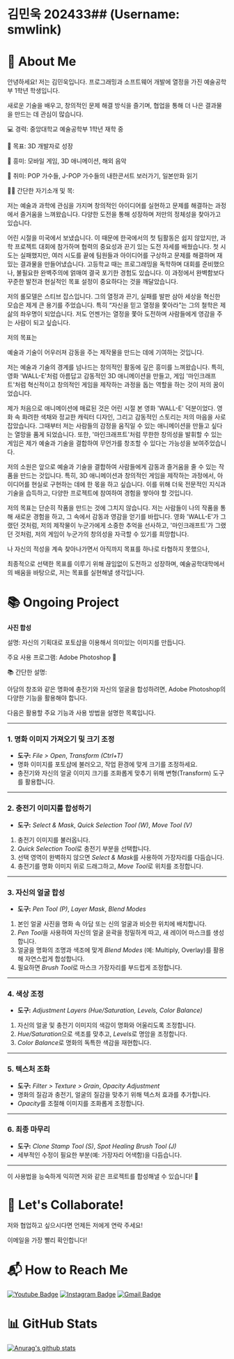 # 김민욱 202433## (Username: smwlink)
# 📝 About Me
안녕하세요! 저는 김민욱입니다.
프로그래밍과 소프트웨어 개발에 열정을 가진 예술공학부 1학년 학생입니다.

새로운 기술을 배우고, 창의적인 문제 해결 방식을 즐기며, 협업을 통해 더 나은 결과물을 만드는 데 관심이 많습니다.

💻 경력: 중앙대학교 예술공학부 1학년 재학 중

🎯 목표: 3D 개발자로 성장

🌟 흥미: 모바일 게임, 3D 애니메이션, 해외 음악

👋 취미: POP 가수들, J-POP 가수들의 내한콘서트 보러가기, 일본만화 읽기

📝🎯 간단한 자기소개 및 목: 

저는 예술과 과학에 관심을 가지며 창의적인 아이디어를 실현하고 문제를 해결하는 과정에서 즐거움을 느껴왔습니다. 다양한 도전을 통해 성장하며 저만의 정체성을 찾아가고 있습니다.

어린 시절을 미국에서 보냈습니다. 이 때문에 한국에서의 첫 팀활동은 쉽지 않았지만, 과학 프로젝트 대회에 참가하며 협력의 중요성과 끈기 있는 도전 자세를 배웠습니다. 첫 시도는 실패했지만, 여러 시도를 끝에 팀원들과 아이디어를 구상하고 문제를 해결하며 재밌는 결과물을 만들어냈습니다. 고등학교 때는 프로그래밍을 독학하며 대회를 준비했으나, 불필요한 완벽주의에 얽매여 결국 포기한 경험도 있습니다. 이 과정에서 완벽함보다 꾸준한 발전과 현실적인 목표 설정이 중요하다는 것을 깨달았습니다.

저의 롤모델은 스티브 잡스입니다. 그의 열정과 끈기, 실패를 발판 삼아 세상을 혁신한 모습은 제게 큰 용기를 주었습니다. 특히 “자신을 믿고 열정을 쫓아라”는 그의 철학은 제 삶의 좌우명이 되었습니다. 저도 언젠가는 열정을 쫓아 도전하며 사람들에게 영감을 주는 사람이 되고 싶습니다.

저의 목표는

예술과 기술이 어우러져 감동을 주는 제작물을 만드는 데에 기여하는 것입니다.

저는 예술과 기술의 경계를 넘나드는 창의적인 활동에 깊은 흥미를 느껴왔습니다. 특히, 영화 'WALL-E'처럼 아름답고 감동적인 3D 애니메이션을 만들고, 게임 '마인크래프트'처럼 혁신적이고 창의적인 게임을 제작하는 과정을 돕는 역할을 하는 것이 저의 꿈이었습니다.

제가 처음으로 애니메이션에 매료된 것은 어린 시절 본 영화 'WALL-E' 덕분이었다. 영화 속 화려한 색채와 정교한 캐릭터 디자인, 그리고 감동적인 스토리는 저의 마음을 사로잡았습니다. 그때부터 저는 사람들의 감정을 움직일 수 있는 애니메이션을 만들고 싶다는 열망을 품게 되었습니다. 또한, '마인크래프트'처럼 무한한 창의성을 발휘할 수 있는 게임은 제가 예술과 기술을 결합하여 무언가를 창조할 수 있다는 가능성을 보여주었습니다.

저의 소원은 앞으로 예술과 기술을 결합하여 사람들에게 감동과 즐거움을 줄 수 있는 작품을 만드는 것입니다. 특히, 3D 애니메이션과 창의적인 게임을 제작하는 과정에서, 아이디어를 현실로 구현하는 데에 한 몫을 하고 싶습니다. 이를 위해 더욱 전문적인 지식과 기술을 습득하고, 다양한 프로젝트에 참여하여 경험을 쌓아야 할 것입니다.

저의 목표는 단순히 작품을 만드는 것에 그치지 않습니다. 저는 사람들이 나의 작품을 통해 새로운 경험을 하고, 그 속에서 감동과 영감을 얻기를 바랍니다. 영화 'WALL-E'가 그랬던 것처럼, 저의 제작물이 누군가에게 소중한 추억을 선사하고, '마인크래프트'가 그랬던 것처럼, 저의 게임이 누군가의 창의성을 자극할 수 있기를 희망합니다.

나 자신의 적성을 계속 찾아나가면서 아직까지 목표를 하나로 타협하지 못했으나,

최종적으로 선택한 목표를 이루기 위해 끊임없이 도전하고 성장하며, 예술공학대학에서의 배움을 바탕으로, 저는 목표를 실현해낼 생각입니다.

# 📚 Ongoing Project
**사진 합성**

설명: 자신의 기획대로 포토샵을 이용해서 의미있는 이미지를 만듭니다.

주요 사용 프로그램: Adobe Photoshop 🎨

📚 간단한 설명:

아담의 창조와 같은 명화에 충전기와 자신의 얼굴을 합성하려면, Adobe Photoshop의 다양한 기능을 활용해야 합니다. 

다음은 활용할 주요 기능과 사용 방법을 설명한 목록입니다.  

---

### 1. **명화 이미지 가져오기 및 크기 조정**
- **도구:** *File > Open*, *Transform (Ctrl+T)*  
- 명화 이미지를 포토샵에 불러오고, 작업 환경에 맞게 크기를 조정하세요.  
- 충전기와 자신의 얼굴 이미지 크기를 조화롭게 맞추기 위해 변형(Transform) 도구를 활용합니다.  

---

### 2. **충전기 이미지를 합성하기**
- **도구:** *Select & Mask*, *Quick Selection Tool (W)*, *Move Tool (V)*  
1. 충전기 이미지를 불러옵니다.  
2. *Quick Selection Tool*로 충전기 부분을 선택합니다.  
3. 선택 영역이 완벽하지 않으면 *Select & Mask*를 사용하여 가장자리를 다듬습니다.  
4. 충전기를 명화 이미지 위로 드래그하고, *Move Tool*로 위치를 조정합니다.  

---

### 3. **자신의 얼굴 합성**
- **도구:** *Pen Tool (P)*, *Layer Mask*, *Blend Modes*  
1. 본인 얼굴 사진을 명화 속 아담 또는 신의 얼굴과 비슷한 위치에 배치합니다.  
2. *Pen Tool*을 사용하여 자신의 얼굴 윤곽을 정밀하게 따고, 새 레이어 마스크를 생성합니다.  
3. 얼굴을 명화의 조명과 색조에 맞게 *Blend Modes* (예: Multiply, Overlay)를 활용해 자연스럽게 합성합니다.  
4. 필요하면 *Brush Tool*로 마스크 가장자리를 부드럽게 조정합니다.  

---

### 4. **색상 조정**
- **도구:** *Adjustment Layers (Hue/Saturation, Levels, Color Balance)*  
1. 자신의 얼굴 및 충전기 이미지의 색감이 명화와 어울리도록 조정합니다.  
2. *Hue/Saturation*으로 색조를 맞추고, *Levels*로 명암을 조정합니다.  
3. *Color Balance*로 명화의 독특한 색감을 재현합니다.  

---

### 5. **텍스처 조화**
- **도구:** *Filter > Texture > Grain*, *Opacity Adjustment*  
- 명화의 질감과 충전기, 얼굴의 질감을 맞추기 위해 텍스처 효과를 추가합니다.  
- *Opacity*를 조절해 이미지를 조화롭게 조정합니다.  

---

### 6. **최종 마무리**
- **도구:** *Clone Stamp Tool (S)*, *Spot Healing Brush Tool (J)*  
- 세부적인 수정이 필요한 부분(예: 가장자리 어색함)을 다듬습니다.

---

이 사용법을 능숙하게 익히면 저와 같은 프로젝트를 합성해낼 수 있습니다! 🎨

# 🤝 Let's Collaborate!
저와 협업하고 싶으시다면 언제든 저에게 연락 주세요!

이메일을 가장 빨리 확인합니다!

# 📬 How to Reach Me
[![Youtube Badge](https://img.shields.io/badge/Youtube-ff0000?style=flat-square&logo=youtube&link=https://youtube.com/@3388kimminwook?si=ueWXU2lr0eRgymMa)](https://youtube.com/@3388kimminwook?si=ueWXU2lr0eRgymMa)
[![Instagram Badge](https://img.shields.io/badge/Instagram-e4405f?style=flat-square&logo=Instagram&logoColor=white&link=https://www.instagram.com/kim.minook?igsh=MTA5bng0bTBuNGU4Mw==)](https://www.instagram.com/kim.minook?igsh=MTA5bng0bTBuNGU4Mw==)
[![Gmail Badge](https://img.shields.io/badge/Gmail-d14836?style=flat-square&logo=Gmail&logoColor=white&link=mailto:smwlink@gmail.com)](mailto:smwlink@gmail.com)

# 📊 GitHub Stats
[![Anurag's github stats](https://github-readme-stats.vercel.app/api?username=smwlink)](https://github.com/anuraghazra/github-readme-stats)
